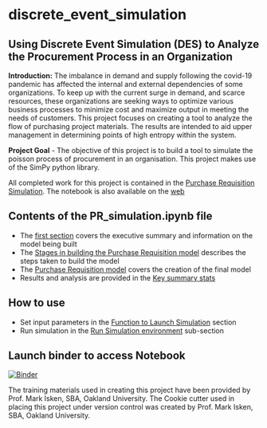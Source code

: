 # discrete_event_simulation

## Using Discrete Event Simulation (DES) to Analyze the Procurement Process in an Organization
**Introduction:** The imbalance in demand and supply following the covid-19 pandemic has affected the internal and external dependencies of some organizations. To keep up with the current surge in demand, and scarce resources, these organizations are seeking ways to optimize various business processes to minimize cost and maximize output in meeting the needs of customers. This project focuses on creating a tool to analyze the flow of purchasing project materials. The results are intended to aid upper management in determining points of high entropy within the system.

**Project Goal** - The objective of this project is to build a tool to simulate the poisson process of procurement in an organisation. This project makes use of the SimPy python library.

All completed work for this project is contained in the [Purchase Requisition Simulation](PR_simulation.ipynb). The notebook is also available on the [web](https://mybinder.org/v2/gh/OsarodionOdion/DES_model/HEAD)

Contents of the PR_simulation.ipynb file
-------------------------------------------

* The [first section](PR_simulation.ipynb# "Using Discrete Event Simulation to help plan purchasing in an organisation") covers the executive summary and information on the model being built
* The [Stages in building the Purchase Requisition model](PR_simulation.ipynb## "Stages in building the Purchase Requisition model") describes the steps taken to build the model
* The [Purchase Requisition model](PR_simulation.ipynb## "The Purchase Requisition model") covers the creation of the final model
* Results and analysis are provided in the [Key summary stats](PR_simulation.ipynb## "Key summary stats")

How to use
-----------
* Set input parameters in the [Function to Launch Simulation](PR_simulation.ipynb# "Function to Launch Simulation") section 
* Run simulation in the [Run Simulation environment](PR_simulation.ipynb## "Run Simulation environment") sub-section

Launch binder to access Notebook
------------------------------------
[![Binder](https://mybinder.org/badge_logo.svg)](https://mybinder.org/v2/gh/OsarodionOdion/DES_model/HEAD)

The training materials used in creating this project have been provided by Prof. Mark Isken, SBA, Oakland University.
The Cookie cutter used in placing this project under version control was created by Prof. Mark Isken, SBA, Oakland University.
